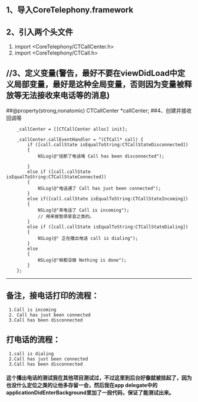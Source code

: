## 1、导入CoreTelephony.framework
## 2、引入两个头文件
1. import <CoreTelephony/CTCallCenter.h>
2. import <CoreTelephony/CTCall.h>
## //3、定义变量(警告，最好不要在viewDidLoad中定义局部变量，最好是这种全局变量，否则因为变量被释放等无法接收来电话等的消息)
##@property(strong,nonatomic) CTCallCenter *callCenter;
##4、创建并接收回调等
```
	_callCenter = [[CTCallCenter alloc] init];
 
    _callCenter.callEventHandler = ^(CTCall* call) {
        if ([call.callState isEqualToString:CTCallStateDisconnected])
        {
            NSLog(@"挂断了电话咯 Call has been disconnected");
            
        }
        else if ([call.callState isEqualToString:CTCallStateConnected])
        {
            NSLog(@"电话通了 Call has just been connected");
        }
        else if([call.callState isEqualToString:CTCallStateIncoming])
        {
            NSLog(@"来电话了 Call is incoming");
            // 用来做暂停录音之类的。
        }
        else if ([call.callState isEqualToString:CTCallStateDialing])
        {
            NSLog(@" 正在播出电话 call is dialing");
        }
        else
        {
            NSLog(@"嘛都没做 Nothing is done");
        }
    };
```

--------
## 备注，接电话打印的流程：
     1.Call is incoming
     2. Call has just been connected
     3.Call has been disconnected
## 打电话的流程：
     1.call is dialing
     2.Call has just been connected
     3.Call has been disconnected
   
####  这个播出电话的测试我在其他项目测试过，不过这里到后台好像就被挂起了，因为也没什么定位之类的让他多存留一会，然后我在app delegate中的applicationDidEnterBackground里加了一段代码，保证了能测试出来。

